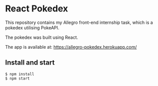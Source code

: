 # React Pokedex
This repository contains my Allegro front-end internship task, which is a pokedex utilising PokeAPI.

The pokedex was built using React.

The app is available at: https://allegro-pokedex.herokuapp.com/

## Install and start
```
$ npm install
$ npm start
```

